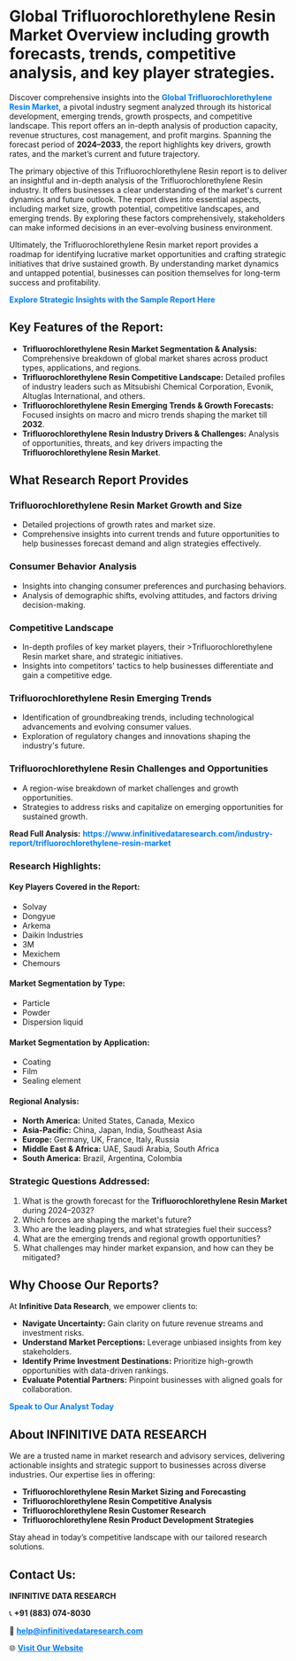 <h1>Global Trifluorochlorethylene Resin Market Overview including growth forecasts, trends, competitive analysis, and key player strategies.</h1>
<p>
Discover comprehensive insights into the 
<a href="https://www.infinitivedataresearch.com/industry-report/trifluorochlorethylene-resin-market" rel="dofollow" style="color: #007BFF; text-decoration: none;"><strong>Global Trifluorochlorethylene Resin Market</strong></a>, a pivotal industry segment analyzed through its historical development, emerging trends, growth prospects, and competitive landscape. This report offers an in-depth analysis of production capacity, revenue structures, cost management, and profit margins. Spanning the forecast period of <strong>2024–2033</strong>, the report highlights key drivers, growth rates, and the market’s current and future trajectory.
</p>
<p>
The primary objective of this Trifluorochlorethylene Resin report is to deliver an insightful and in-depth analysis of the Trifluorochlorethylene Resin industry. It offers businesses a clear understanding of the market's current dynamics and future outlook. The report dives into essential aspects, including market size, growth potential, competitive landscapes, and emerging trends. By exploring these factors comprehensively, stakeholders can make informed decisions in an ever-evolving business environment.
</p>
<p>
Ultimately, the Trifluorochlorethylene Resin market report provides a roadmap for identifying lucrative market opportunities and crafting strategic initiatives that drive sustained growth. By understanding market dynamics and untapped potential, businesses can position themselves for long-term success and profitability.
</p>
<p>
<a href="https://www.infinitivedataresearch.com/request-sample/reportId=105578" style="color: #007BFF; text-decoration: none;"><strong>Explore Strategic Insights with the Sample Report Here</strong></a>
</p>

<h2>Key Features of the Report:</h2>
<ul>
<li><strong>Trifluorochlorethylene Resin Market Segmentation & Analysis:</strong> Comprehensive breakdown of global market shares across product types, applications, and regions.</li>
<li><strong>Trifluorochlorethylene Resin Competitive Landscape:</strong> Detailed profiles of industry leaders such as Mitsubishi Chemical Corporation, Evonik, Altuglas International, and others.</li>
<li><strong>Trifluorochlorethylene Resin Emerging Trends & Growth Forecasts:</strong> Focused insights on macro and micro trends shaping the market till <strong>2032</strong>.</li>
<li><strong>Trifluorochlorethylene Resin Industry Drivers & Challenges:</strong> Analysis of opportunities, threats, and key drivers impacting the <strong>Trifluorochlorethylene Resin Market</strong>.</li>
</ul>

<h2>What Research Report Provides</h2>
<h3>Trifluorochlorethylene Resin Market Growth and Size</h3>
<ul>
<li>Detailed projections of growth rates and market size.</li>
<li>Comprehensive insights into current trends and future opportunities to help businesses forecast demand and align strategies effectively.</li>
</ul>

<h3>Consumer Behavior Analysis</h3>
<ul>
<li>Insights into changing consumer preferences and purchasing behaviors.</li>
<li>Analysis of demographic shifts, evolving attitudes, and factors driving decision-making.</li>
</ul>

<h3>Competitive Landscape</h3>
<ul>
<li>In-depth profiles of key market players, their >Trifluorochlorethylene Resin market share, and strategic initiatives.</li>
<li>Insights into competitors' tactics to help businesses differentiate and gain a competitive edge.</li>
</ul>

<h3>Trifluorochlorethylene Resin Emerging Trends</h3>
<ul>
<li>Identification of groundbreaking trends, including technological advancements and evolving consumer values.</li>
<li>Exploration of regulatory changes and innovations shaping the industry's future.</li>
</ul>

<h3>Trifluorochlorethylene Resin Challenges and Opportunities</h3>
<ul>
<li>A region-wise breakdown of market challenges and growth opportunities.</li>
<li>Strategies to address risks and capitalize on emerging opportunities for sustained growth.</li>
</ul>
<p><strong>Read Full Analysis:</strong> <a href="https://www.infinitivedataresearch.com/industry-report/trifluorochlorethylene-resin-market" rel="dofollow" style="color: #007BFF; text-decoration: none;"><strong>https://www.infinitivedataresearch.com/industry-report/trifluorochlorethylene-resin-market</strong></a></p>
<h3>Research Highlights:</h3>
<h4>Key Players Covered in the Report:</h4>
<ul><li>Solvay</li><li>Dongyue</li><li>Arkema</li><li>Daikin Industries</li><li>3M</li><li>Mexichem</li><li>Chemours</li></ul>
<h4>Market Segmentation by Type:</h4>
<ul><li>Particle</li><li>Powder</li><li>Dispersion liquid</li></ul>
<h4>Market Segmentation by Application:</h4>
<ul><li>Coating</li><li>Film</li><li>Sealing element</li></ul>

<h4>Regional Analysis:</h4>
<ul>
<li><strong>North America:</strong> United States, Canada, Mexico</li>
<li><strong>Asia-Pacific:</strong> China, Japan, India, Southeast Asia</li>
<li><strong>Europe:</strong> Germany, UK, France, Italy, Russia</li>
<li><strong>Middle East & Africa:</strong> UAE, Saudi Arabia, South Africa</li>
<li><strong>South America:</strong> Brazil, Argentina, Colombia</li>
</ul>

<h3>Strategic Questions Addressed:</h3>
<ol>
<li>What is the growth forecast for the <strong>Trifluorochlorethylene Resin Market</strong> during 2024–2032?</li>
<li>Which forces are shaping the market's future?</li>
<li>Who are the leading players, and what strategies fuel their success?</li>
<li>What are the emerging trends and regional growth opportunities?</li>
<li>What challenges may hinder market expansion, and how can they be mitigated?</li>
</ol>

<h2>Why Choose Our Reports?</h2>
<p>At <strong>Infinitive Data Research</strong>, we empower clients to:</p>
<ul>
<li><strong>Navigate Uncertainty:</strong> Gain clarity on future revenue streams and investment risks.</li>
<li><strong>Understand Market Perceptions:</strong> Leverage unbiased insights from key stakeholders.</li>
<li><strong>Identify Prime Investment Destinations:</strong> Prioritize high-growth opportunities with data-driven rankings.</li>
<li><strong>Evaluate Potential Partners:</strong> Pinpoint businesses with aligned goals for collaboration.</li>
</ul>
<p><a href="https://www.infinitivedataresearch.com/industry-report/trifluorochlorethylene-resin-market" rel="dofollow" style="color: #007BFF; text-decoration: none;"><strong>Speak to Our Analyst Today</strong></a></p>

<h2>About INFINITIVE DATA RESEARCH</h2>
<p>We are a trusted name in market research and advisory services, delivering actionable insights and strategic support to businesses across diverse industries. Our expertise lies in offering:</p>
<ul>
<li><strong>Trifluorochlorethylene Resin Market Sizing and Forecasting</strong></li>
<li><strong>Trifluorochlorethylene Resin Competitive Analysis</strong></li>
<li><strong>Trifluorochlorethylene Resin Customer Research</strong></li>
<li><strong>Trifluorochlorethylene Resin Product Development Strategies</strong></li>
</ul>
<p>Stay ahead in today’s competitive landscape with our tailored research solutions.</p>

<h2>Contact Us:</h2>
<p><strong>INFINITIVE DATA RESEARCH</strong></p>
<p>📞 <strong>+91 (883) 074-8030</strong></p>
<p>📧 <strong><a href="mailto:help@infinitivedataresearch.com" style="color: #007BFF;">help@infinitivedataresearch.com</a></strong></p>
<p>🌐 <strong><a href="https://www.infinitivedataresearch.com" rel="dofollow" style="color: #007BFF;">Visit Our Website</a></strong></p>